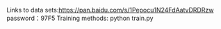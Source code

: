 Links to data sets:https://pan.baidu.com/s/1Pepocu1N24FdAatvDRDRzw 
password：97F5 
Training methods: python train.py
